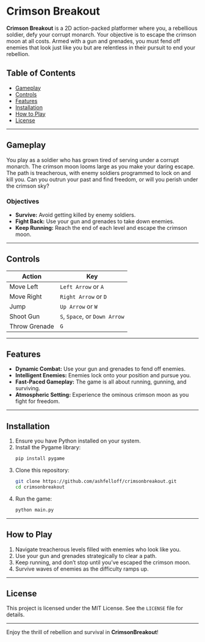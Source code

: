 # Crimson Breakout  

**Crimson Breakout** is a 2D action-packed platformer where you, a rebellious soldier, defy your corrupt monarch. Your objective is to escape the crimson moon at all costs. Armed with a gun and grenades, you must fend off enemies that look just like you but are relentless in their pursuit to end your rebellion.  

## Table of Contents  
- [Gameplay](#gameplay)  
- [Controls](#controls)  
- [Features](#features)  
- [Installation](#installation)  
- [How to Play](#how-to-play)  
- [License](#license)  

---

## Gameplay  
You play as a soldier who has grown tired of serving under a corrupt monarch. The crimson moon looms large as you make your daring escape. The path is treacherous, with enemy soldiers programmed to lock on and kill you. Can you outrun your past and find freedom, or will you perish under the crimson sky?  

### Objectives  
- **Survive:** Avoid getting killed by enemy soldiers.  
- **Fight Back:** Use your gun and grenades to take down enemies.  
- **Keep Running:** Reach the end of each level and escape the crimson moon.  

---

## Controls  

| Action         | Key       |  
|----------------|-----------|  
| Move Left      | `Left Arrow` or `A`  |  
| Move Right     | `Right Arrow` or `D` |  
| Jump           | `Up Arrow` or `W`    |  
| Shoot Gun      | `S`, `Space`, or `Down Arrow` |  
| Throw Grenade  | `G`       |  

---

## Features  
- **Dynamic Combat:** Use your gun and grenades to fend off enemies.  
- **Intelligent Enemies:** Enemies lock onto your position and pursue you.  
- **Fast-Paced Gameplay:** The game is all about running, gunning, and surviving.  
- **Atmospheric Setting:** Experience the ominous crimson moon as you fight for freedom.  

---

## Installation  

1. Ensure you have Python installed on your system.  
2. Install the Pygame library:  
   ```bash  
   pip install pygame  
   ```  
3. Clone this repository:  
   ```bash  
   git clone https://github.com/ashfelloff/crimsonbreakout.git  
   cd crimsonbreakout  
   ```  
4. Run the game:  
   ```bash  
   python main.py  
   ```  

---

## How to Play  
1. Navigate treacherous levels filled with enemies who look like you.  
2. Use your gun and grenades strategically to clear a path.  
3. Keep running, and don’t stop until you’ve escaped the crimson moon.  
4. Survive waves of enemies as the difficulty ramps up.  

---

## License  
This project is licensed under the MIT License. See the `LICENSE` file for details.  

---

Enjoy the thrill of rebellion and survival in **CrimsonBreakout**!  
